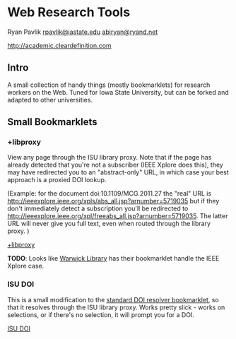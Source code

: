 # Web Research Tools

Ryan Pavlik <rpavlik@iastate.edu> <abiryan@ryand.net>

<http://academic.cleardefinition.com>

## Intro

A small collection of handy things (mostly bookmarklets) for research
workers on the Web. Tuned for Iowa State University, but can be forked
and adapted to other universities.

## Small Bookmarklets

### +libproxy

View any page through the ISU library proxy.  Note that if the page has already detected that you're not a subscriber (IEEE Xplore does this), they may have redirected you to an "abstract-only" URL, in which case your best approach is a proxied DOI lookup.

(Example: for the document doi:10.1109/MCG.2011.27 the "real" URL is <http://ieeexplore.ieee.org/xpls/abs_all.jsp?arnumber=5719035> but if they don't immediately detect a subscription you'll be redirected to <http://ieeexplore.ieee.org/xpl/freeabs_all.jsp?arnumber=5719035>. The latter URL will never give you full text, even when routed through the library proxy. )

<a href="javascript:void(location.href='http://'+location.host+'.proxy.lib.iastate.edu:2048'+location.pathname+location.search)">+libproxy</a>

**TODO**: Looks like [Warwick Library](http://www2.warwick.ac.uk/services/library/tealea/proxy/ipadiphone/) has their bookmarklet handle the IEEE Xplore case.

### ISU DOI

This is a small modification to the [standard DOI resolver bookmarklet](http://www.doi.org/resolver_button/doibutton.html), so that it resolves through the ISU library proxy.  Works pretty slick - works on selections, or if there's no selection, it will prompt you for a DOI.

<a href="javascript:Qr=window.getSelection?window.getSelection().toString():document.selection.createRange().text;if(!Qr){void(Qr=prompt('Enter%20DOI%20to%20resolve,%20e.g.%2010.1000/202:',''))}if(Qr){if(Qr.indexOf('doi://')==0)Qr=Qr.substr(6);if(Qr.indexOf('doi:')==0)Qr=Qr.substr(4)}if(Qr)location.href='http://dx.doi.org.proxy.lib.iastate.edu:2048/'+escape(Qr)">ISU DOI</a>


